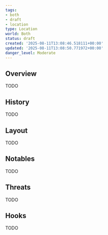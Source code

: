 ```yaml
---
tags:
- both
- draft
- location
type: Location
world: Both
status: draft
created: '2025-08-11T13:08:46.518111+00:00'
updated: '2025-08-11T13:08:50.771972+00:00'
danger_level: Moderate
---
```



## Overview

TODO
## History

TODO
## Layout

TODO
## Notables

TODO
## Threats

TODO
## Hooks

TODO
